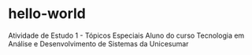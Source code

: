 # hello-world
Atividade de Estudo 1 - Tópicos Especiais
Aluno do curso Tecnologia em Análise e Desenvolvimento de Sistemas da Unicesumar
